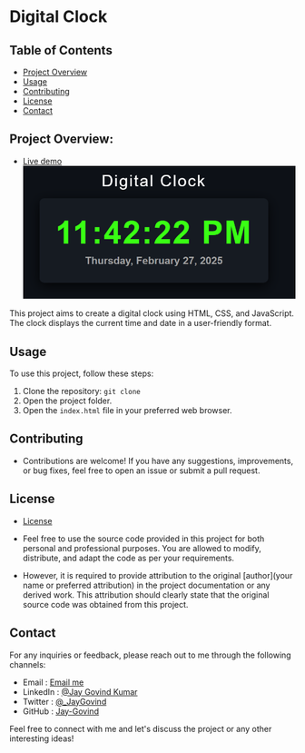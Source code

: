 # Digital Clock

## Table of Contents
- [Project Overview](#project-overview)
- [Usage](#usage)
- [Contributing](#contributing)
- [License](#license)
- [Contact](#contact)

## Project Overview: 
- [Live demo](https://jay-govind.github.io/chai-cohort/projects/Digital%20Clock/)
 ![Digital Clock](./assets/digital-clock.png)

This project aims to create a digital clock using HTML, CSS, and JavaScript. The clock displays the current time and date in a user-friendly format.


## Usage
To use this project, follow these steps:

1. Clone the repository: `git clone `
2. Open the project folder.
3. Open the `index.html` file in your preferred web browser.


## Contributing
- Contributions are welcome! If you have any suggestions, improvements, or bug fixes, feel free to open an issue or submit a pull request.


## License
- [License](./LICENSE)
- Feel free to use the source code provided in this project for both personal and professional purposes. You are allowed to modify, distribute, and adapt the code as per your requirements.

- However, it is required to provide attribution to the original [author](your name or preferred attribution) in the project documentation or any derived work. This attribution should clearly state that the original source code was obtained from this project.


## Contact
For any inquiries or feedback, please reach out to me through the following channels:

- Email     : [Email me](mailto:govind.iq@gmail.com)
- LinkedIn  : [@Jay Govind Kumar](https://www.linkedin.com/in/govind-jay)
- Twitter   : [@_JayGovind](https://twitter.com/_JayGovind)
- GitHub    : [Jay-Govind](https://www.github.com/Jay-Govind)



Feel free to connect with me and let's discuss the project or any other interesting ideas!